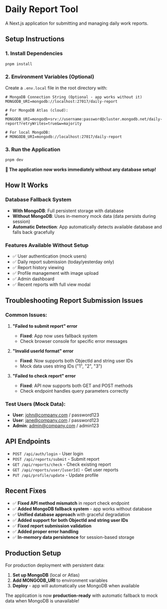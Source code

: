 # Daily Report Tool

A Next.js application for submitting and managing daily work reports.

## Setup Instructions

### 1. Install Dependencies
```bash
pnpm install
```

### 2. Environment Variables (Optional)
Create a `.env.local` file in the root directory with:

```env
# MongoDB Connection String (Optional - app works without it)
MONGODB_URI=mongodb://localhost:27017/daily-report

# For MongoDB Atlas (cloud):
# MONGODB_URI=mongodb+srv://username:password@cluster.mongodb.net/daily-report?retryWrites=true&w=majority

# For local MongoDB:
# MONGODB_URI=mongodb://localhost:27017/daily-report
```

### 3. Run the Application
```bash
pnpm dev
```

**🎉 The application now works immediately without any database setup!**

## How It Works

### Database Fallback System
- **With MongoDB**: Full persistent storage with database
- **Without MongoDB**: Uses in-memory mock data (data persists during session)
- **Automatic Detection**: App automatically detects available database and falls back gracefully

### Features Available Without Setup
- ✅ User authentication (mock users)
- ✅ Daily report submission (today/yesterday only)
- ✅ Report history viewing
- ✅ Profile management with image upload
- ✅ Admin dashboard
- ✅ Recent reports with full view modal

## Troubleshooting Report Submission Issues

### Common Issues:

1. **"Failed to submit report" error**
   - **Fixed**: App now uses fallback system
   - Check browser console for specific error messages

2. **"Invalid userId format" error**
   - **Fixed**: Now supports both ObjectId and string user IDs
   - Mock data uses string IDs ("1", "2", "3")

3. **"Failed to check report" error**
   - **Fixed**: API now supports both GET and POST methods
   - Check endpoint handles query parameters correctly

### Test Users (Mock Data):
- **User**: john@company.com / password123
- **User**: jane@company.com / password123  
- **Admin**: admin@company.com / admin123

## API Endpoints

- `POST /api/auth/login` - User login
- `POST /api/reports/submit` - Submit report
- `GET /api/reports/check` - Check existing report
- `GET /api/reports/user/[userId]` - Get user reports
- `PUT /api/profile/update` - Update profile

## Recent Fixes

- ✅ **Fixed API method mismatch** in report check endpoint
- ✅ **Added MongoDB fallback system** - app works without database
- ✅ **Unified database approach** with graceful degradation
- ✅ **Added support for both ObjectId and string user IDs**
- ✅ **Fixed report submission validation**
- ✅ **Added proper error handling**
- ✅ **In-memory data persistence** for session-based storage

## Production Setup

For production deployment with persistent data:

1. **Set up MongoDB** (local or Atlas)
2. **Add MONGODB_URI** to environment variables
3. **Deploy** - app will automatically use MongoDB when available

The application is now **production-ready** with automatic fallback to mock data when MongoDB is unavailable!
